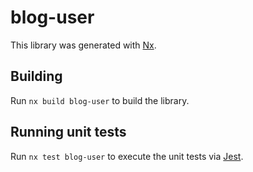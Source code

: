 # blog-user

This library was generated with [Nx](https://nx.dev).

## Building

Run `nx build blog-user` to build the library.

## Running unit tests

Run `nx test blog-user` to execute the unit tests via [Jest](https://jestjs.io).
